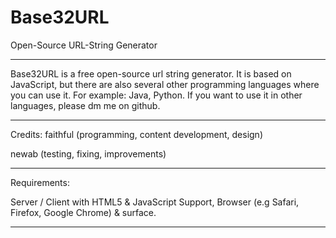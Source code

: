 # Base32URL
Open-Source URL-String Generator

--------------------------------------------------------------

Base32URL is a free open-source url string generator. It is based on JavaScript, but there are also several other programming languages where you can use it. For example: Java, Python.
If you want to use it in other languages, please dm me on github. 

--------------------------------------------------------------

Credits:
faithful (programming, content development, design)

newab (testing, fixing, improvements) 

--------------------------------------------------------------

Requirements:

Server / Client with HTML5 & JavaScript Support, Browser (e.g Safari, Firefox, Google Chrome) & surface.

--------------------------------------------------------------





